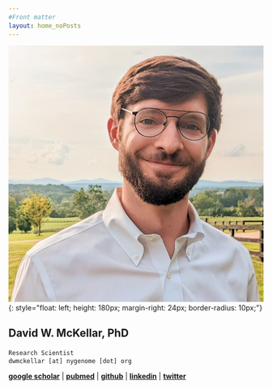 ```yaml
---
#Front matter
layout: home_noPosts
---
```


![DwM](images/prof_pic.jpg){: style="float: left; height: 180px; margin-right: 24px; border-radius: 10px;"}

## **David W. McKellar, PhD**  

```
Research Scientist 
dwmckellar [at] nygenome [dot] org  
```  

[**google scholar**](https://scholar.google.com/citations?user=Hta5xCcAAAAJ&hl=en&oi=ao)  |
[**pubmed**](https://pubmed.ncbi.nlm.nih.gov/?term=David+McKellar%5BAuthor%5D&sort=date)  |
[**github**](https://github.com/mckellardw)  |
[**linkedin**](https://www.linkedin.com/in/dwmckellar/)  |
[**twitter**](https://twitter.com/dwmckellar)

<link rel="icon" href="D.png" type="image/png">